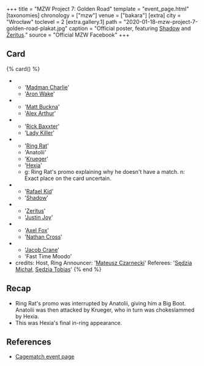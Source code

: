 +++
title = "MZW Project 7: Golden Road"
template = "event_page.html"
[taxonomies]
chronology = ["mzw"]
venue = ["bakara"]
[extra]
city = "Wrocław"
toclevel = 2
[extra.gallery.1]
path = "2020-01-18-mzw-project-7-golden-road-plakat.jpg"
caption = "Official poster, featuring [Shadow](@/w/shadow.md) and [Zeritus](@/w/zeritus.md)."
source = "Official MZW Facebook"
+++

## Card

{% card() %}
- - '[Madman Charlie](@/w/madman-charlie.md)'
  - '[Aron Wake](@/w/aron-wake.md)'
- - '[Matt Buckna](@/w/matt-buckna.md)'
  - '[Alex Arthur](@/w/alex-arthur.md)'
- - '[Rick Baxxter](@/w/rick-baxxter.md)'
  - '[Lady Killer](@/w/boro.md)'
- - '[Ring Rat](@/w/sedzia-seweryn.md)'
  - 'Anatolii'
  - '[Krueger](@/w/olgierd.md)'
  - '[Hexia](@/w/hexia.md)'
  - g: Ring Rat's promo explaining why he doesn't have a match. 
    n: Exact place on the card uncertain.
- - '[Rafael Kid](@/w/rafael-kid.md)'
  - '[Shadow](@/w/shadow.md)'
- - '[Zeritus](@/w/zeritus.md)'
  - '[Justin Joy](@/w/justin-joy.md)'
- - '[Axel Fox](@/w/axel-fox.md)'
  - '[Nathan Cross](@/w/gabriel-queen.md)'
- - '[Jacob Crane](@/w/jacob-crane.md)'
  - 'Fast Time Moodo'
- credits:
    Host, Ring Announcer: '[Mateusz Czarnecki](@/w/mateusz-czarnecki.md)'
    Referees: '[Sędzia Michał](@/w/sedzia-michal.md), [Sędzia Tobias](@/w/sedzia-tobias.md)'
{% end %}

## Recap

* Ring Rat's promo was interrupted by Anatolii, giving him a Big Boot. Anatolii was then attacked by Krueger, who in turn was chokeslammed by Hexia.
* This was Hexia's final in-ring appearance.

## References

* [Cagematch event page](https://www.cagematch.net/?id=1&nr=252578)
